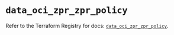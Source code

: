 # `data_oci_zpr_zpr_policy`

Refer to the Terraform Registry for docs: [`data_oci_zpr_zpr_policy`](https://registry.terraform.io/providers/oracle/oci/6.18.0/docs/data-sources/zpr_zpr_policy).
